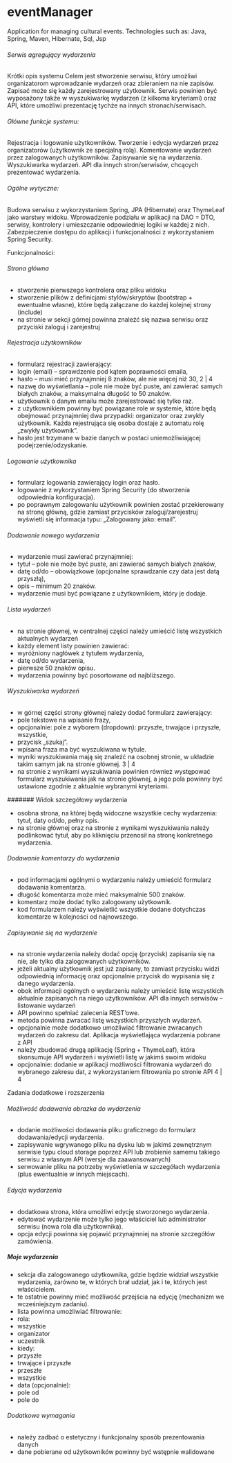 # eventManager
Application for managing cultural events. Technologies such as: Java, Spring, Maven, Hibernate, Sql, Jsp

###### Serwis agregujący wydarzenia


Krótki opis systemu
Celem jest stworzenie serwisu, który umożliwi organizatorom wprowadzanie wydarzeń oraz
zbieraniem na nie zapisów. Zapisać może się każdy zarejestrowany użytkownik.
Serwis powinien być wyposażony także w wyszukiwarkę wydarzeń (z kilkoma kryteriami) oraz API,
które umożliwi prezentację tychże na innych stronach/serwisach.

###### Główne funkcje systemu:

Rejestracja i logowanie użytkowników.
Tworzenie i edycja wydarzeń przez organizatorów (użytkownik ze specjalną rolą).
Komentowanie wydarzeń przez zalogowanych użytkowników.
Zapisywanie się na wydarzenia.
Wyszukiwarka wydarzeń.
API dla innych stron/serwisów, chcących prezentować wydarzenia.

###### Ogólne wytyczne:

Budowa serwisu z wykorzystaniem Spring, JPA (Hibernate) oraz ThymeLeaf jako warstwy
widoku.
Wprowadzenie podziału w aplikacji na DAO = DTO, serwisy, kontrolery i umieszczanie odpowiedniej
logiki w każdej z nich.
Zabezpieczenie dostępu do aplikacji i funkcjonalności z wykorzystaniem Spring Security.


Funkcjonalności:

###### Strona główna

- stworzenie pierwszego kontrolera oraz pliku widoku
- stworzenie plików z definicjami stylów/skryptów (bootstrap + ewentualne własne), które będą
załączane do każdej kolejnej strony (include)
- na stronie w sekcji górnej powinna znaleźć się nazwa serwisu oraz przyciski zaloguj i zarejestruj

###### Rejestracja użytkowników

- formularz rejestracji zawierający:
- login (email) – sprawdzenie pod kątem poprawności emaila,
- hasło – musi mieć przynajmniej 8 znaków, ale nie więcej niż 30,
2 | 4
- nazwę do wyświetlania – pole nie może być puste, ani zawierać samych białych znaków, a
maksymalna długość to 50 znaków.
- użytkownik o danym emailu może zarejestrować się tylko raz.
- z użytkownikiem powinny być powiązane role w systemie, które będą obejmować przynajmniej
dwa przypadki: organizator oraz zwykły użytkownik. Każda rejestrująca się osoba dostaje z
automatu rolę „zwykły użytkownik”.
- hasło jest trzymane w bazie danych w postaci uniemożliwiającej podejrzenie/odzyskanie.

###### Logowanie użytkownika

- formularz logowania zawierający login oraz hasło.
- logowanie z wykorzystaniem Spring Security (do stworzenia odpowiednia konfiguracja).
- po poprawnym zalogowaniu użytkownik powinien zostać przekierowany na stronę główną, gdzie
zamiast przycisków zaloguj/zarejestruj wyświetli się informacja typu: „Zalogowany jako: email”.

###### Dodawanie nowego wydarzenia
  
- wydarzenie musi zawierać przynajmniej:
- tytuł – pole nie może być puste, ani zawierać samych białych znaków,
- datę od/do – obowiązkowe (opcjonalne sprawdzanie czy data jest datą przyszłą),
- opis – minimum 20 znaków.
- wydarzenie musi być powiązane z użytkownikiem, który je dodaje.

###### Lista wydarzeń

- na stronie głównej, w centralnej części należy umieścić listę wszystkich aktualnych wydarzeń
- każdy element listy powinien zawierać:
- wyróżniony nagłówek z tytułem wydarzenia,
- datę od/do wydarzenia,
- pierwsze 50 znaków opisu.
- wydarzenia powinny być posortowane od najbliższego.

###### Wyszukiwarka wydarzeń

- w górnej części strony głównej należy dodać formularz zawierający:
- pole tekstowe na wpisanie frazy,
- opcjonalnie: pole z wyborem (dropdown): przyszłe, trwające i przyszłe, wszystkie,
- przycisk „szukaj”.
- wpisana fraza ma być wyszukiwana w tytule.
- wyniki wyszukiwania mają się znaleźć na osobnej stronie, w układzie takim samym jak na stronie
głównej. 
3 | 4
- na stronie z wynikami wyszukiwania powinien również występować formularz wyszukiwania jak na
stronie głównej, a jego pola powinny być ustawione zgodnie z aktualnie wybranymi kryteriami.
  
####### Widok szczegółowy wydarzenia
- osobna strona, na której będą widoczne wszystkie cechy wydarzenia: tytuł, daty od/do, pełny opis.
- na stronie głównej oraz na stronie z wynikami wyszukiwania należy podlinkować tytuł, aby po
kliknięciu przenosił na stronę konkretnego wydarzenia.

###### Dodawanie komentarzy do wydarzenia
  
- pod informacjami ogólnymi o wydarzeniu należy umieścić formularz dodawania komentarza.
- długość komentarza może mieć maksymalnie 500 znaków.
- komentarz może dodać tylko zalogowany użytkownik.
- kod formularzem należy wyświetlić wszystkie dodane dotychczas komentarze w kolejności od
najnowszego.

###### Zapisywanie się na wydarzenie
  
- na stronie wydarzenia należy dodać opcję (przycisk) zapisania się na nie, ale tylko dla
zalogowanych użytkowników.
- jeżeli aktualny użytkownik jest już zapisany, to zamiast przycisku widzi odpowiednią informację
oraz opcjonalnie przycisk do wypisania się z danego wydarzenia.
- obok informacji ogólnych o wydarzeniu należy umieścić listę wszystkich aktualnie zapisanych na
niego użytkowników.
API dla innych serwisów – listowanie wydarzeń
- API powinno spełniać zalecenia REST’owe.
- metoda powinna zwracać listę wszystkich przyszłych wydarzeń.
- opcjonalnie może dodatkowo umożliwiać filtrowanie zwracanych wydarzeń do zakresu dat.
Aplikacja wyświetlająca wydarzenia pobrane z API
- należy zbudować drugą aplikację (Spring + ThymeLeaf), która skonsumuje API wydarzeń i wyświetli
listę w jakimś swoim widoku
- opcjonalnie: dodanie w aplikacji możliwości filtrowania wydarzeń do wybranego zakresu dat, z
wykorzystaniem filtrowania po stronie API 
4 | 4
  



Zadania dodatkowe i rozszerzenia

###### Możliwość dodawania obrazka do wydarzenia
- dodanie możliwości dodawania pliku graficznego do formularz dodawania/edycji wydarzenia.
- zapisywanie wgrywanego pliku na dysku lub w jakimś zewnętrznym serwisie typu cloud storage
poprzez API lub zrobienie samemu takiego serwisu z własnym API (wersje dla zaawansowanych)
- serwowanie pliku na potrzeby wyświetlenia w szczegółach wydarzenia (plus ewentualnie w innych
miejscach).

###### Edycja wydarzenia

- dodatkowa strona, która umożliwi edycję stworzonego wydarzenia.
- edytować wydarzenie może tylko jego właściciel lub administrator serwisu (nowa rola dla
użytkownika).
- opcja edycji powinna się pojawić przynajmniej na stronie szczegółów zamówienia.

##### Moje wydarzenia
  
- sekcja dla zalogowanego użytkownika, gdzie będzie widział wszystkie wydarzenia, zarówno te, w
których brał udział, jak i te, których jest właścicielem.
- te ostatnie powinny mieć możliwość przejścia na edycję (mechanizm we wcześniejszym zadaniu).
- lista powinna umożliwiać filtrowanie:
- rola:
- wszystkie
- organizator
- uczestnik
- kiedy:
- przyszłe
- trwające i przyszłe
- przeszłe
- wszystkie
- data (opcjonalnie):
- pole od
- pole do

###### Dodatkowe wymagania

- należy zadbać o estetyczny i funkcjonalny sposób prezentowania danych
- dane pobierane od użytkowników powinny być wstępnie walidowane
